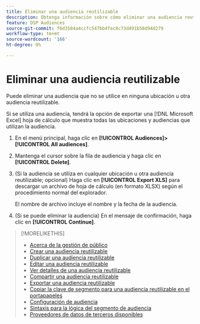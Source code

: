 ```yaml
---
title: Eliminar una audiencia reutilizable
description: Obtenga información sobre cómo eliminar una audiencia reutilizable.
feature: DSP Audiences
source-git-commit: f6d3584a4ccfc547bb4fec8c73d491b58d94d279
workflow-type: tm+mt
source-wordcount: '166'
ht-degree: 0%

---
```


# Eliminar una audiencia reutilizable

Puede eliminar una audiencia que no se utilice en ninguna ubicación u otra audiencia reutilizable.

Si se utiliza una audiencia, tendrá la opción de exportar una [!DNL Microsoft Excel] hoja de cálculo que muestra todas las ubicaciones y audiencias que utilizan la audiencia.

1. En el menú principal, haga clic en **[!UICONTROL Audiences]>[!UICONTROL All audiences]**.

1. Mantenga el cursor sobre la fila de audiencia y haga clic en **[!UICONTROL Delete]**.

1. (Si la audiencia se utiliza en cualquier ubicación u otra audiencia reutilizable; opcional) Haga clic en **[!UICONTROL Export XLS]** para descargar un archivo de hoja de cálculo (en formato XLSX) según el procedimiento normal del explorador.

   El nombre de archivo incluye el nombre y la fecha de la audiencia.

1. (Si se puede eliminar la audiencia) En el mensaje de confirmación, haga clic en **[!UICONTROL Continue]**.

>[!MORELIKETHIS]
>
>* [Acerca de la gestión de público](audience-about.md)
>* [Crear una audiencia reutilizable](reusable-audience-create.md)
>* [Duplicar una audiencia reutilizable](reusable-audience-duplicate.md)
>* [Editar una audiencia reutilizable](reusable-audience-edit.md)
>* [Ver detalles de una audiencia reutilizable](reusable-audience-view-details.md)
>* [Compartir una audiencia reutilizable](reusable-audience-share.md)
>* [Exportar una audiencia reutilizable](reusable-audience-export.md)
>* [Copiar la clave de segmento para una audiencia reutilizable en el portapapeles](reusable-audience-clipboard.md)
>* [Configuración de audiencia](audience-settings.md)
>* [Sintaxis para la lógica del segmento de audiencia](audience-segment-logic-syntax.md)
>* [Proveedores de datos de terceros disponibles](third-party-data-providers.md)

